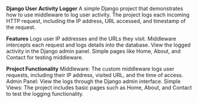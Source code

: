 **Django User Activity Logger**
A simple Django project that demonstrates how to use middleware to log user activity. The project logs each incoming HTTP request, including the IP address, URL accessed, and timestamp of the request.

**Features**
Logs user IP addresses and the URLs they visit.
Middleware intercepts each request and logs details into the database.
View the logged activity in the Django admin panel.
Simple pages like Home, About, and Contact for testing middleware.

**Project Functionality**
Middleware: The custom middleware logs user requests, including their IP address, visited URL, and the time of access.
Admin Panel: View the logs through the Django admin interface.
Simple Views: The project includes basic pages such as Home, About, and Contact to test the logging functionality.
